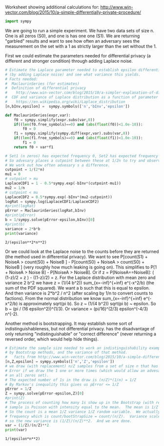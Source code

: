 Worksheet showing additional calculations for:
   http://www.win-vector.com/blog/2015/10/a-simple-differentially-private-procedure/


```python
import sympy
```

We are going to run a simple experiment.  We have two data sets of size n.  One is all zeros (S0), and one is has one one (S1). We are returning "garbled" results and want to see how often an adversary sees the measurement on the set with a 1 as strictly larger than the set without the 1.

First we could estimate the parameters needed for differential privacy (a different and stronger condition) through adding Laplace noise.




```python
# Estimate the Laplace parameter needed to establish epsilon differential privacy
# (by adding Laplace noise) and see what variance this yields.
# Facts needed:
#  MaclaurinSeries (for estimates)
#  Definition of differential privacy 
#    http://www.win-vector.com/blog/2015/10/a-simpler-explanation-of-differential-privacy/
#  CDF and variance of Laplace distribution as a function of parameter "b"
#    https://en.wikipedia.org/wiki/Laplace_distribution
[n,bInv,epsilon] =  sympy.symbols(['n','bInv','epsilon'])

def MaclaurinSeries(expr,var):
    f0 = sympy.simplify(expr.subs(var,0))
    if((len(f0.free_symbols)==0) and (abs(float(f0))<1.0e-10)):
        f0 = 0
    f1 = sympy.simplify(sympy.diff(expr,var).subs(var,0))
    if((len(f1.free_symbols)==0) and (abs(float(f1))<1.0e-10)):
        f1 = 0
    return f0 + var*f1

# Set1 (n zeros) has expected frequency 0, Set2 has expected frequency 1/n
# So advesary places a cutpoint between these at 1/2n to try and observe the difference.
# We work out how often advesary s a difference.
cutpoint = 1/(2*n)
mu1 = 0
# cutpoint > mu
LaplaceCDF1 = 1 - 0.5*sympy.exp(-bInv*(cutpoint-mu1))
mu2 = 1/n
# cutpoint < mu
LaplaceCDF2 = 0.5*sympy.exp(-bInv*(mu2-cutpoint))
logRat = sympy.log(LaplaceCDF1/LaplaceCDF2)
#print(logRat)
pError = MaclaurinSeries(logRat,bInv)
#print(pError)
b = 1/sympy.solve(pError-epsilon,bInv)[0]
#print(b)
variance = 2*b*b
print(variance)
```

    2/(epsilon**2*n**2)


Or we could look at the Laplace noise to the counts before they are returned (the method used in differential privacy). We want to see P[count(S1) + NoiseA > count(S0) + NoiseB ] - P[count(S0) + NoiseA > count(S0) + NoiseB ] (very roughly how much leaking is going on).  This simplifies to P[1 + NoiseA > Noise B] - P[NoiseA > NoiseB]. Or if z = P[NoiseA==NoiseB]: ( (1-z)/2 + z ) - ((1-z)/2) = z.  For the Laplace distribution with mean zero and variance 2 b^2 we have z = (1/(4 b^2)) sum_{x=-inf}^{+inf} e^(-x^2/b) (the sum of the PDF squared).  We want a b such that this is equal to epsilon.  And then variance is 2*b^2 / n^2 (after scaling by 1/n to convert counts to factions).  From the normal distribution we know sum_{x=-inf}^{+inf} e^(-x^2/b) is approximately sqrt(pi b).  So z ~ (1/(4 b^2)) sqrt(pi b) ~ epsilon.  So b ~ (pi / (16 epsilon^2))^(1/3).  Or variance = (pi/16)^(2/3) epsilon^(-4/3) n^(-2). 

Another method is bootstrapping.  It may establish some sort of indistinguishableness, but not differential privacy. has the disadvantage of only returning "indistinguishable" or "correct difference" (never returning a reversed order, which would help hide things).


```python
# Estimate the sample size needed to work an indistinguishability example 
# by Bootstrap methods, and the variance of that method.
#   facts from http://www.win-vector.com/blog/2015/10/a-simple-differentially-private-procedure/
[n,Z,epsilon] = sympy.symbols(['n','Z','epsilon'])
# we draw (with replacement) n/Z samples from a set of size n that has n-1 zeros and 1 one.
# Error if we draw the 1 one or more times (which would allow an advesary to see a differenece between this set and
# an all zeros set). 
# The expected number of 1s in the draw is (n/Z)*(1/n) = 1/Z
# By Markov's inequality this gives us pError <= 1/Z
pError = 1/Z
Z = sympy.solve(pError-epsilon,Z)[0]
#print(Z)
# The process of counting how many 1s show up in the Bootstrap (with replacement) 
# sample is Poisson with intensity equal to the mean.  The mean is 1/Z (above).
# So the count is a mean 1/Z variance 1/Z random variable.  We actually return
# frequency which is count/bootStrapSize = count/(n/Z).  Variance scales as a square
# so the new variance is (1/Z)/(n/Z)**2.  And we are done.
var = (1/Z)/(n/Z)**2
print(var)
```

    1/(epsilon*n**2)

